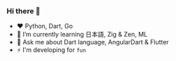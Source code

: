 ### Hi there 👋

- ❤️ Python, Dart, Go
- 🌱 I’m currently learning 日本語, Zig & Zen, ML
- 💬 Ask me about Dart language, AngularDart & Flutter
- ⚡ I'm developing for `fun`
